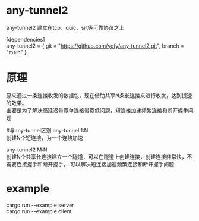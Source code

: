 # any-tunnel2
any-tunnel2 建立在tcp，quic，srt等可靠协议之上

[dependencies]  
any-tunnel2 = { git = "https://github.com/yefy/any-tunnel2.git", branch = "main" }

# 原理
原来通过一条连接收发的数据包，现在借助共享N条长连接来进行收发，达到提速的效果。  
主要是为了解决高延迟带宽单连接带宽低问题，短连接加速频繁连接和断开握手问题  

#与any-tunnel区别
any-tunnel 1:N  
创建N个短连接，为一个连接加速  

any-tunnel2 M:N  
创建N个共享长连接建立一个隧道，可以在隧道上创建连接，创建连接非常快，不需要连接握手和断开握手，
可以解决短连接加速频繁连接和断开握手问题  

# example
cargo run --example server  
cargo run --example client  
